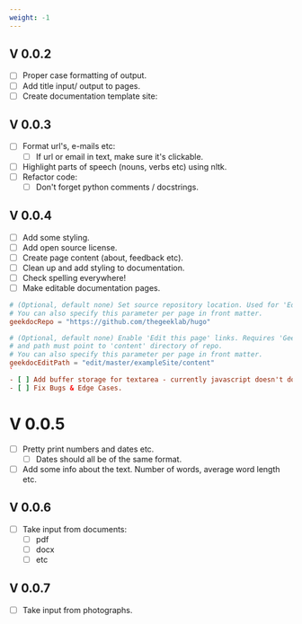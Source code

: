 ```yaml
---
weight: -1 
---
```


## V 0.0.2

- [ ] Proper case formatting of output.
- [ ] Add title input/ output to pages.
- [ ] Create documentation template site:

## V 0.0.3

- [ ] Format url's, e-mails etc:
  - [ ] If url or email in text, make sure it's clickable.
- [ ] Highlight parts of speech (nouns, verbs etc) using nltk.
- [ ] Refactor code:
  - [ ] Don't forget python comments / docstrings.

## V 0.0.4

- [ ] Add some styling.
- [ ] Add open source license.
- [ ] Create page content (about, feedback etc).
- [ ] Clean up and add styling to documentation.
- [ ] Check spelling everywhere!
- [ ] Make editable documentation pages.

```toml
# (Optional, default none) Set source repository location. Used for 'Edit this page' links.
# You can also specify this parameter per page in front matter.
geekdocRepo = "https://github.com/thegeeklab/hugo"

# (Optional, default none) Enable 'Edit this page' links. Requires 'GeekdocRepo' param
# and path must point to 'content' directory of repo.
# You can also specify this parameter per page in front matter.
geekdocEditPath = "edit/master/exampleSite/content"
`
- [ ] Add buffer storage for textarea - currently javascript doesn't do anything.
- [ ] Fix Bugs & Edge Cases.
```

# V 0.0.5

- [ ] Pretty print numbers and dates etc.
  - [ ] Dates should all be of the same format.
- [ ] Add some info about the text. Number of words, average word length etc.

## V 0.0.6

- [ ] Take input from documents:
  - [ ] pdf
  - [ ] docx
  - [ ] etc

## V 0.0.7

- [ ] Take input from photographs.

